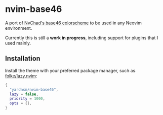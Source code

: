 # nvim-base46

A port of [NvChad's base46 colorscheme](https://github.com/NvChad/base46) to be used in any Neovim
environment.

Currently this is still a **work in progress**, including support for plugins that I used mainly.

## Installation

Install the theme with your preferred package manager, such as
[folke/lazy.nvim](https://github.com/folke/lazy.nvim):

```lua
{
  "yardnsm/nvim-base46",
  lazy = false,
  priority = 1000,
  opts = {},
}
```
